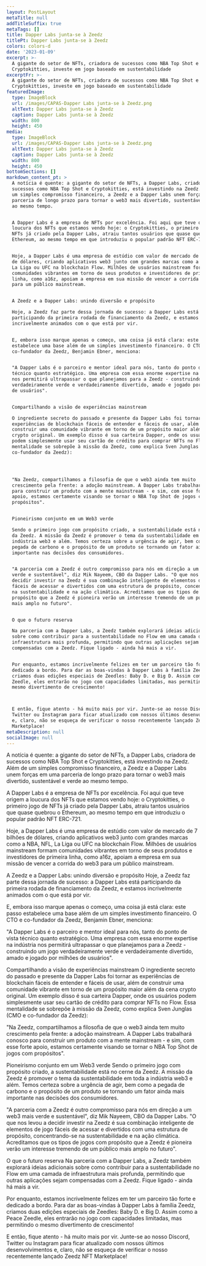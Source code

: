 ```yaml
---
layout: PostLayout
metaTitle: null
addTitleSuffix: true
metaTags: []
title: Dapper Labs junta-se à Zeedz
titlePt: Dapper Labs junta-se à Zeedz
colors: colors-d
date: '2023-01-09'
excerpt: >-
  A gigante do setor de NFTs, criadora de sucessos como NBA Top Shot e
  Cryptokitties, investe em jogo baseado em sustentabilidade
excerptFr: >-
  A gigante do setor de NFTs, criadora de sucessos como NBA Top Shot e
  Cryptokitties, investe em jogo baseado em sustentabilidade
featuredImage:
  type: ImageBlock
  url: /images/CAPAS-Dapper Labs junta-se à Zeedz.png
  altText: Dapper Labs junta-se à Zeedz
  caption: Dapper Labs junta-se à Zeedz
  width: 800
  height: 450
media:
  type: ImageBlock
  url: /images/CAPAS-Dapper Labs junta-se à Zeedz.png
  altText: Dapper Labs junta-se à Zeedz
  caption: Dapper Labs junta-se à Zeedz
  width: 800
  height: 450
bottomSections: []
markdown_content_pt: >
  A notícia é quente: a gigante do setor de NFTs, a Dapper Labs, criadora de
  sucessos como NBA Top Shot e Cryptokitties, está investindo na Zeedz. Além de
  um simples compromisso financeiro, a Zeedz e a Dapper Labs unem forças em uma
  parceria de longo prazo para tornar o web3 mais divertido, sustentável e verde
  ao mesmo tempo.


  A Dapper Labs é a empresa de NFTs por excelência. Foi aqui que teve origem a
  loucura dos NFTs que estamos vendo hoje: o Cryptokitties, o primeiro jogo de
  NFTs já criado pela Dapper Labs, atraiu tantos usuários que quase quebrou o
  Ethereum, ao mesmo tempo em que introduziu o popular padrão NFT ERC-721.


  Hoje, a Dapper Labs é uma empresa de estúdio com valor de mercado de 7 bilhões
  de dólares, criando aplicativos web3 junto com grandes marcas como a NBA, NFL,
  La Liga ou UFC na blockchain Flow. Milhões de usuários mainstream formam
  comunidades vibrantes em torno de seus produtos e investidores de primeira
  linha, como a16z, apoiam a empresa em sua missão de vencer a corrida do web3
  para um público mainstream.


  A Zeedz e a Dapper Labs: unindo diversão e propósito

  Hoje, a Zeedz faz parte dessa jornada de sucesso: a Dapper Labs está
  participando da primeira rodada de financiamento da Zeedz, e estamos
  incrivelmente animados com o que está por vir.


  E, embora isso marque apenas o começo, uma coisa já está clara: este passo
  estabelece uma base além de um simples investimento financeiro. O CTO e
  co-fundador da Zeedz, Benjamin Ebner, menciona:


  "A Dapper Labs é o parceiro e mentor ideal para nós, tanto do ponto de vista
  técnico quanto estratégico. Uma empresa com essa enorme expertise na indústria
  nos permitirá ultrapassar o que planejamos para a Zeedz - construindo um jogo
  verdadeiramente verde e verdadeiramente divertido, amado e jogado por milhões
  de usuários".


  Compartilhando a visão de experiências mainstream

  O ingrediente secreto do passado e presente da Dapper Labs foi tornar as
  experiências de blockchain fáceis de entender e fáceis de usar, além de
  construir uma comunidade vibrante em torno de um propósito maior além da cena
  crypto original. Um exemplo disso é sua carteira Dapper, onde os usuários
  podem simplesmente usar seu cartão de crédito para comprar NFTs no Flow. Essa
  mentalidade se sobrepõe à missão da Zeedz, como explica Sven Junglas (CMO e
  co-fundador da Zeedz):




  "Na Zeedz, compartilhamos a filosofia de que o web3 ainda tem muito
  crescimento pela frente: a adoção mainstream. A Dapper Labs trabalhará conosco
  para construir um produto com a mente mainstream - e sim, com esse forte
  apoio, estamos certamente visando se tornar o NBA Top Shot de jogos com
  propósitos".


  Pioneirismo conjunto em um Web3 verde

  Sendo o primeiro jogo com propósito criado, a sustentabilidade está no cerne
  da Zeedz. A missão da Zeedz é promover o tema da sustentabilidade em toda a
  indústria web3 e além. Temos certeza sobre a urgência de agir, bem como a
  pegada de carbono e o propósito de um produto se tornando um fator ainda mais
  importante nas decisões dos consumidores.


  "A parceria com a Zeedz é outro compromisso para nós em direção a um web3 mais
  verde e sustentável", diz Mik Nayeem, CBO da Dapper Labs. "O que nos levou a
  decidir investir na Zeedz é sua combinação inteligente de elementos de jogo
  fáceis de acessar e divertidos com uma estrutura de propósito, concentrando-se
  na sustentabilidade e na ação climática. Acreditamos que os tipos de jogos com
  propósito que a Zeedz é pioneira verão um interesse tremendo de um público
  mais amplo no futuro".


  O que o futuro reserva

  Na parceria com a Dapper Labs, a Zeedz também explorará ideias adicionais
  sobre como contribuir para a sustentabilidade no Flow em uma camada de
  infraestrutura mais profunda, permitindo que outras aplicações sejam
  compensadas com a Zeedz. Fique ligado - ainda há mais a vir.


  Por enquanto, estamos incrivelmente felizes em ter um parceiro tão forte e
  dedicado a bordo. Para dar as boas-vindas à Dapper Labs à família Zeedz,
  criamos duas edições especiais de Zeedles: Baby D. e Big D. Assim como a Peace
  Zeedle, eles entrarão no jogo com capacidades limitadas, mas permitindo o
  mesmo divertimento de crescimento!



  E então, fique atento - há muito mais por vir. Junte-se ao nosso Discord,
  Twitter ou Instagram para ficar atualizado com nossos últimos desenvolvimentos
  e, claro, não se esqueça de verificar o nosso recentemente lançado Zeedz NFT
  Marketplace!
metaDescription: null
socialImage: null
---
```

A notícia é quente: a gigante do setor de NFTs, a Dapper Labs, criadora de sucessos como NBA Top Shot e Cryptokitties, está investindo na Zeedz. Além de um simples compromisso financeiro, a Zeedz e a Dapper Labs unem forças em uma parceria de longo prazo para tornar o web3 mais divertido, sustentável e verde ao mesmo tempo.

A Dapper Labs é a empresa de NFTs por excelência. Foi aqui que teve origem a loucura dos NFTs que estamos vendo hoje: o Cryptokitties, o primeiro jogo de NFTs já criado pela Dapper Labs, atraiu tantos usuários que quase quebrou o Ethereum, ao mesmo tempo em que introduziu o popular padrão NFT ERC-721.

Hoje, a Dapper Labs é uma empresa de estúdio com valor de mercado de 7 bilhões de dólares, criando aplicativos web3 junto com grandes marcas como a NBA, NFL, La Liga ou UFC na blockchain Flow. Milhões de usuários mainstream formam comunidades vibrantes em torno de seus produtos e investidores de primeira linha, como a16z, apoiam a empresa em sua missão de vencer a corrida do web3 para um público mainstream.

A Zeedz e a Dapper Labs: unindo diversão e propósito
Hoje, a Zeedz faz parte dessa jornada de sucesso: a Dapper Labs está participando da primeira rodada de financiamento da Zeedz, e estamos incrivelmente animados com o que está por vir.

E, embora isso marque apenas o começo, uma coisa já está clara: este passo estabelece uma base além de um simples investimento financeiro. O CTO e co-fundador da Zeedz, Benjamin Ebner, menciona:

"A Dapper Labs é o parceiro e mentor ideal para nós, tanto do ponto de vista técnico quanto estratégico. Uma empresa com essa enorme expertise na indústria nos permitirá ultrapassar o que planejamos para a Zeedz - construindo um jogo verdadeiramente verde e verdadeiramente divertido, amado e jogado por milhões de usuários".

Compartilhando a visão de experiências mainstream
O ingrediente secreto do passado e presente da Dapper Labs foi tornar as experiências de blockchain fáceis de entender e fáceis de usar, além de construir uma comunidade vibrante em torno de um propósito maior além da cena crypto original. Um exemplo disso é sua carteira Dapper, onde os usuários podem simplesmente usar seu cartão de crédito para comprar NFTs no Flow. Essa mentalidade se sobrepõe à missão da Zeedz, como explica Sven Junglas (CMO e co-fundador da Zeedz):

"Na Zeedz, compartilhamos a filosofia de que o web3 ainda tem muito crescimento pela frente: a adoção mainstream. A Dapper Labs trabalhará conosco para construir um produto com a mente mainstream - e sim, com esse forte apoio, estamos certamente visando se tornar o NBA Top Shot de jogos com propósitos".

Pioneirismo conjunto em um Web3 verde
Sendo o primeiro jogo com propósito criado, a sustentabilidade está no cerne da Zeedz. A missão da Zeedz é promover o tema da sustentabilidade em toda a indústria web3 e além. Temos certeza sobre a urgência de agir, bem como a pegada de carbono e o propósito de um produto se tornando um fator ainda mais importante nas decisões dos consumidores.

"A parceria com a Zeedz é outro compromisso para nós em direção a um web3 mais verde e sustentável", diz Mik Nayeem, CBO da Dapper Labs. "O que nos levou a decidir investir na Zeedz é sua combinação inteligente de elementos de jogo fáceis de acessar e divertidos com uma estrutura de propósito, concentrando-se na sustentabilidade e na ação climática. Acreditamos que os tipos de jogos com propósito que a Zeedz é pioneira verão um interesse tremendo de um público mais amplo no futuro".

O que o futuro reserva
Na parceria com a Dapper Labs, a Zeedz também explorará ideias adicionais sobre como contribuir para a sustentabilidade no Flow em uma camada de infraestrutura mais profunda, permitindo que outras aplicações sejam compensadas com a Zeedz. Fique ligado - ainda há mais a vir.

Por enquanto, estamos incrivelmente felizes em ter um parceiro tão forte e dedicado a bordo. Para dar as boas-vindas à Dapper Labs à família Zeedz, criamos duas edições especiais de Zeedles: Baby D. e Big D. Assim como a Peace Zeedle, eles entrarão no jogo com capacidades limitadas, mas permitindo o mesmo divertimento de crescimento!

E então, fique atento - há muito mais por vir. Junte-se ao nosso Discord, Twitter ou Instagram para ficar atualizado com nossos últimos desenvolvimentos e, claro, não se esqueça de verificar o nosso recentemente lançado Zeedz NFT Marketplace!

